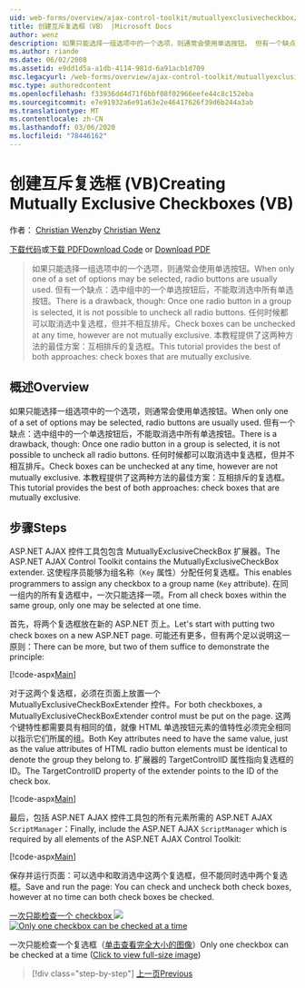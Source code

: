 ```yaml
---
uid: web-forms/overview/ajax-control-toolkit/mutuallyexclusivecheckbox/creating-mutually-exclusive-checkboxes-vb
title: 创建互斥复选框（VB） |Microsoft Docs
author: wenz
description: 如果只能选择一组选项中的一个选项，则通常会使用单选按钮。 但有一个缺点：选中组中的一个单选按钮后,。
ms.author: riande
ms.date: 06/02/2008
ms.assetid: e9dd1d5a-a1db-4114-981d-6a91acb1d709
msc.legacyurl: /web-forms/overview/ajax-control-toolkit/mutuallyexclusivecheckbox/creating-mutually-exclusive-checkboxes-vb
msc.type: authoredcontent
ms.openlocfilehash: f33936dd4d71f6bbf08f02966eefe44c8c152eba
ms.sourcegitcommit: e7e91932a6e91a63e2e46417626f39d6b244a3ab
ms.translationtype: MT
ms.contentlocale: zh-CN
ms.lasthandoff: 03/06/2020
ms.locfileid: "78446162"
---
```

# <a name="creating-mutually-exclusive-checkboxes-vb"></a><span data-ttu-id="1f0a3-104">创建互斥复选框 (VB)</span><span class="sxs-lookup"><span data-stu-id="1f0a3-104">Creating Mutually Exclusive Checkboxes (VB)</span></span>

<span data-ttu-id="1f0a3-105">作者： [Christian Wenz](https://github.com/wenz)</span><span class="sxs-lookup"><span data-stu-id="1f0a3-105">by [Christian Wenz](https://github.com/wenz)</span></span>

<span data-ttu-id="1f0a3-106">[下载代码](https://download.microsoft.com/download/9/3/f/93f8daea-bebd-4821-833b-95205389c7d0/MutuallyExclusiveCheckBox0.vb.zip)或[下载 PDF](https://download.microsoft.com/download/b/6/a/b6ae89ee-df69-4c87-9bfb-ad1eb2b23373/mutuallyexclusivecheckbox0VB.pdf)</span><span class="sxs-lookup"><span data-stu-id="1f0a3-106">[Download Code](https://download.microsoft.com/download/9/3/f/93f8daea-bebd-4821-833b-95205389c7d0/MutuallyExclusiveCheckBox0.vb.zip) or [Download PDF](https://download.microsoft.com/download/b/6/a/b6ae89ee-df69-4c87-9bfb-ad1eb2b23373/mutuallyexclusivecheckbox0VB.pdf)</span></span>

> <span data-ttu-id="1f0a3-107">如果只能选择一组选项中的一个选项，则通常会使用单选按钮。</span><span class="sxs-lookup"><span data-stu-id="1f0a3-107">When only one of a set of options may be selected, radio buttons are usually used.</span></span> <span data-ttu-id="1f0a3-108">但有一个缺点：选中组中的一个单选按钮后，不能取消选中所有单选按钮。</span><span class="sxs-lookup"><span data-stu-id="1f0a3-108">There is a drawback, though: Once one radio button in a group is selected, it is not possible to uncheck all radio buttons.</span></span> <span data-ttu-id="1f0a3-109">任何时候都可以取消选中复选框，但并不相互排斥。</span><span class="sxs-lookup"><span data-stu-id="1f0a3-109">Check boxes can be unchecked at any time, however are not mutually exclusive.</span></span> <span data-ttu-id="1f0a3-110">本教程提供了这两种方法的最佳方案：互相排斥的复选框。</span><span class="sxs-lookup"><span data-stu-id="1f0a3-110">This tutorial provides the best of both approaches: check boxes that are mutually exclusive.</span></span>

## <a name="overview"></a><span data-ttu-id="1f0a3-111">概述</span><span class="sxs-lookup"><span data-stu-id="1f0a3-111">Overview</span></span>

<span data-ttu-id="1f0a3-112">如果只能选择一组选项中的一个选项，则通常会使用单选按钮。</span><span class="sxs-lookup"><span data-stu-id="1f0a3-112">When only one of a set of options may be selected, radio buttons are usually used.</span></span> <span data-ttu-id="1f0a3-113">但有一个缺点：选中组中的一个单选按钮后，不能取消选中所有单选按钮。</span><span class="sxs-lookup"><span data-stu-id="1f0a3-113">There is a drawback, though: Once one radio button in a group is selected, it is not possible to uncheck all radio buttons.</span></span> <span data-ttu-id="1f0a3-114">任何时候都可以取消选中复选框，但并不相互排斥。</span><span class="sxs-lookup"><span data-stu-id="1f0a3-114">Check boxes can be unchecked at any time, however are not mutually exclusive.</span></span> <span data-ttu-id="1f0a3-115">本教程提供了这两种方法的最佳方案：互相排斥的复选框。</span><span class="sxs-lookup"><span data-stu-id="1f0a3-115">This tutorial provides the best of both approaches: check boxes that are mutually exclusive.</span></span>

## <a name="steps"></a><span data-ttu-id="1f0a3-116">步骤</span><span class="sxs-lookup"><span data-stu-id="1f0a3-116">Steps</span></span>

<span data-ttu-id="1f0a3-117">ASP.NET AJAX 控件工具包包含 MutuallyExclusiveCheckBox 扩展器。</span><span class="sxs-lookup"><span data-stu-id="1f0a3-117">The ASP.NET AJAX Control Toolkit contains the MutuallyExclusiveCheckBox extender.</span></span> <span data-ttu-id="1f0a3-118">这使程序员能够为组名称（`Key` 属性）分配任何复选框。</span><span class="sxs-lookup"><span data-stu-id="1f0a3-118">This enables programmers to assign any checkbox to a group name (`Key` attribute).</span></span> <span data-ttu-id="1f0a3-119">在同一组内的所有复选框中，一次只能选择一项。</span><span class="sxs-lookup"><span data-stu-id="1f0a3-119">From all check boxes within the same group, only one may be selected at one time.</span></span>

<span data-ttu-id="1f0a3-120">首先，将两个复选框放在新的 ASP.NET 页上。</span><span class="sxs-lookup"><span data-stu-id="1f0a3-120">Let's start with putting two check boxes on a new ASP.NET page.</span></span> <span data-ttu-id="1f0a3-121">可能还有更多，但有两个足以说明这一原则：</span><span class="sxs-lookup"><span data-stu-id="1f0a3-121">There can be more, but two of them suffice to demonstrate the principle:</span></span>

[!code-aspx[Main](creating-mutually-exclusive-checkboxes-vb/samples/sample1.aspx)]

<span data-ttu-id="1f0a3-122">对于这两个复选框，必须在页面上放置一个 MutuallyExclusiveCheckBoxExtender 控件。</span><span class="sxs-lookup"><span data-stu-id="1f0a3-122">For both checkboxes, a MutuallyExclusiveCheckBoxExtender control must be put on the page.</span></span> <span data-ttu-id="1f0a3-123">这两个键特性都需要具有相同的值，就像 HTML 单选按钮元素的值特性必须完全相同以指示它们所属的组。</span><span class="sxs-lookup"><span data-stu-id="1f0a3-123">Both Key attributes need to have the same value, just as the value attributes of HTML radio button elements must be identical to denote the group they belong to.</span></span> <span data-ttu-id="1f0a3-124">扩展器的 TargetControlID 属性指向复选框的 ID。</span><span class="sxs-lookup"><span data-stu-id="1f0a3-124">The TargetControlID property of the extender points to the ID of the check box.</span></span>

[!code-aspx[Main](creating-mutually-exclusive-checkboxes-vb/samples/sample2.aspx)]

<span data-ttu-id="1f0a3-125">最后，包括 ASP.NET AJAX 控件工具包的所有元素所需的 ASP.NET AJAX `ScriptManager`：</span><span class="sxs-lookup"><span data-stu-id="1f0a3-125">Finally, include the ASP.NET AJAX `ScriptManager` which is required by all elements of the ASP.NET AJAX Control Toolkit:</span></span>

[!code-aspx[Main](creating-mutually-exclusive-checkboxes-vb/samples/sample3.aspx)]

<span data-ttu-id="1f0a3-126">保存并运行页面：可以选中和取消选中这两个复选框，但不能同时选中两个复选框。</span><span class="sxs-lookup"><span data-stu-id="1f0a3-126">Save and run the page: You can check and uncheck both check boxes, however at no time can both check boxes be checked.</span></span>

<span data-ttu-id="1f0a3-127">[一次只能检查一个 checkbox ![](creating-mutually-exclusive-checkboxes-vb/_static/image2.png)](creating-mutually-exclusive-checkboxes-vb/_static/image1.png)</span><span class="sxs-lookup"><span data-stu-id="1f0a3-127">[![Only one checkbox can be checked at a time](creating-mutually-exclusive-checkboxes-vb/_static/image2.png)](creating-mutually-exclusive-checkboxes-vb/_static/image1.png)</span></span>

<span data-ttu-id="1f0a3-128">一次只能检查一个复选框（[单击查看完全大小的图像](creating-mutually-exclusive-checkboxes-vb/_static/image3.png)）</span><span class="sxs-lookup"><span data-stu-id="1f0a3-128">Only one checkbox can be checked at a time ([Click to view full-size image](creating-mutually-exclusive-checkboxes-vb/_static/image3.png))</span></span>

> [!div class="step-by-step"]
> [<span data-ttu-id="1f0a3-129">上一页</span><span class="sxs-lookup"><span data-stu-id="1f0a3-129">Previous</span></span>](creating-mutually-exclusive-checkboxes-cs.md)
